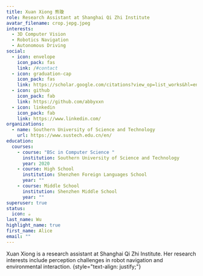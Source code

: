 ```yaml
---
title: Xuan Xiong 熊璇
role: Research Assistant at Shanghai Qi Zhi Institute
avatar_filename: crop.jepg.jpeg
interests:
  - 3D Computer Vision
  - Robotics Navigation
  - Autonomous Driving
social:
  - icon: envelope
    icon_pack: fas
    link: /#contact
  - icon: graduation-cap
    icon_pack: fas
    link: https://scholar.google.com/citations?view_op=list_works&hl=en&user=6gn7ZeYAAAAJ
  - icon: github
    icon_pack: fab
    link: https://github.com/abbyxxn
  - icon: linkedin
    icon_pack: fab
    link: https://www.linkedin.com/
organizations:
  - name: Southern University of Science and Technology
    url: https://www.sustech.edu.cn/en/
education:
  courses:
    - course: "BSc in Computer Science "
      institution: Southern University of Science and Technology
      year: 2020
    - course: High School
      institution: Shenzhen Foreign Languages School
      year: ""
    - course: Middle School
      institution: Shenzhen Middle School
      year: ""
superuser: true
status:
  icon: ☕️
last_name: Wu
highlight_name: true
first_name: Alice
email: ""
---
```


Xuan﻿ Xiong is a research assistant at Shanghai Qi Zhi Institute. Her research interests include perception challenges
in robot navigation and environmental interaction.
{style="text-align: justify;"}
